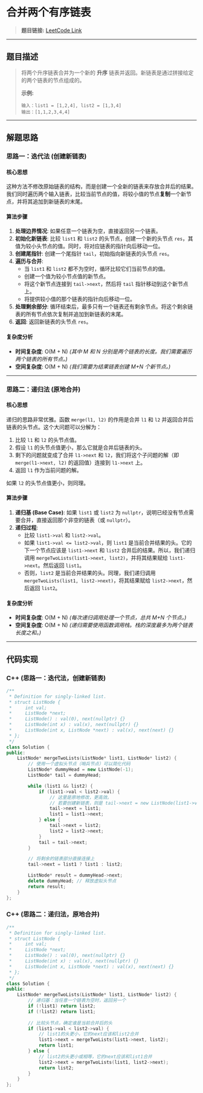 # 合并两个有序链表

> **题目链接:** [LeetCode Link](https://leetcode.cn/problems/merge-two-sorted-lists/)

---

## 题目描述

> 将两个升序链表合并为一个新的 **升序** 链表并返回。新链表是通过拼接给定的两个链表的节点组成的。
>
> **示例:**
> ```
> 输入：list1 = [1,2,4], list2 = [1,3,4]
> 输出：[1,1,2,3,4,4]
> ```

---

## 解题思路

### 思路一：迭代法 (创建新链表)

#### 核心思想
这种方法不修改原始链表的结构，而是创建一个全新的链表来存放合并后的结果。我们同时遍历两个输入链表，比较当前节点的值，将较小值的节点**复制**一个新节点，并将其追加到新链表的末尾。

#### 算法步骤
1.  **处理边界情况**: 如果任意一个链表为空，直接返回另一个链表。
2.  **初始化新链表**: 比较 `list1` 和 `list2` 的头节点，创建一个新的头节点 `res`，其值为较小头节点的值。同时，将对应链表的指针向后移动一位。
3.  **创建尾指针**: 创建一个尾指针 `tail`，初始指向新链表的头节点 `res`。
4.  **遍历与合并**:
    *   当 `list1` 和 `list2` 都不为空时，循环比较它们当前节点的值。
    *   创建一个值为较小节点值的新节点。
    *   将这个新节点连接到 `tail->next`，然后将 `tail` 指针移动到这个新节点上。
    *   将提供较小值的那个链表的指针向后移动一位。
5.  **处理剩余部分**: 循环结束后，最多只有一个链表还有剩余节点。将这个剩余链表的所有节点依次复制并追加到新链表的末尾。
6.  **返回**: 返回新链表的头节点 `res`。

#### 复杂度分析
- **时间复杂度**: O(M + N)
  *(其中 M 和 N 分别是两个链表的长度。我们需要遍历两个链表的所有节点。)*
- **空间复杂度**: O(M + N)
  *(我们需要为结果链表创建 M+N 个新节点。)*

---

### 思路二：递归法 (原地合并)

#### 核心思想
递归的思路非常优雅。函数 `merge(l1, l2)` 的作用是合并 `l1` 和 `l2` 并返回合并后链表的头节点。这个大问题可以分解为：
1.  比较 `l1` 和 `l2` 的头节点值。
2.  假设 `l1` 的头节点值更小，那么它就是合并后链表的头。
3.  剩下的问题就变成了合并 `l1->next` 和 `l2`，我们将这个子问题的解（即 `merge(l1->next, l2)` 的返回值）连接到 `l1->next` 上。
4.  返回 `l1` 作为当前问题的解。

如果 `l2` 的头节点值更小，则同理。

#### 算法步骤
1.  **递归基 (Base Case)**: 如果 `list1` 或 `list2` 为 `nullptr`，说明已经没有节点需要合并，直接返回那个非空的链表（或 `nullptr`）。
2.  **递归过程**:
    *   比较 `list1->val` 和 `list2->val`。
    *   如果 `list1->val <= list2->val`，则 `list1` 是当前合并结果的头。它的下一个节点应该是 `list1->next` 和 `list2` 合并后的结果。所以，我们递归调用 `mergeTwoLists(list1->next, list2)`，并将其结果赋给 `list1->next`。然后返回 `list1`。
    *   否则，`list2` 是当前合并结果的头。同理，我们递归调用 `mergeTwoLists(list1, list2->next)`，将其结果赋给 `list2->next`，然后返回 `list2`。

#### 复杂度分析
- **时间复杂度**: O(M + N)
  *(每次递归调用处理一个节点，总共 M+N 个节点。)*
- **空间复杂度**: O(M + N)
  *(递归需要使用函数调用栈。栈的深度最多为两个链表长度之和。)*

---

## 代码实现

### C++ (思路一：迭代法，创建新链表)

```cpp
/**
 * Definition for singly-linked list.
 * struct ListNode {
 *     int val;
 *     ListNode *next;
 *     ListNode() : val(0), next(nullptr) {}
 *     ListNode(int x) : val(x), next(nullptr) {}
 *     ListNode(int x, ListNode *next) : val(x), next(next) {}
 * };
 */
class Solution {
public:
    ListNode* mergeTwoLists(ListNode* list1, ListNode* list2) {
        // 使用一个虚拟头节点（哨兵节点）可以简化代码
        ListNode* dummyHead = new ListNode(-1);
        ListNode* tail = dummyHead;

        while (list1 && list2) {
            if (list1->val < list2->val) {
                // 这里是原地修改，更高效。
                // 若要创建新链表，则是 tail->next = new ListNode(list1->val);
                tail->next = list1;
                list1 = list1->next;
            } else {
                tail->next = list2;
                list2 = list2->next;
            }
            tail = tail->next;
        }

        // 将剩余的链表部分直接连接上
        tail->next = list1 ? list1 : list2;

        ListNode* result = dummyHead->next;
        delete dummyHead; // 释放虚拟头节点
        return result;
    }
};
```
### C++ (思路二：递归法，原地合并)

```C++
/**
 * Definition for singly-linked list.
 * struct ListNode {
 *     int val;
 *     ListNode *next;
 *     ListNode() : val(0), next(nullptr) {}
 *     ListNode(int x) : val(x), next(nullptr) {}
 *     ListNode(int x, ListNode *next) : val(x), next(next) {}
 * };
 */
class Solution {
public:
    ListNode* mergeTwoLists(ListNode* list1, ListNode* list2) {
        // 递归基：当任意一个链表为空时，返回另一个
        if (!list1) return list2;
        if (!list2) return list1;
        
        // 比较头节点，确定谁是当前合并后的头
        if (list1->val < list2->val) {
            // list1的头更小，它的next应该和list2合并
            list1->next = mergeTwoLists(list1->next, list2);
            return list1;
        } else {
            // list2的头更小或相等，它的next应该和list1合并
            list2->next = mergeTwoLists(list1, list2->next);
            return list2;
        }
    }
};
```